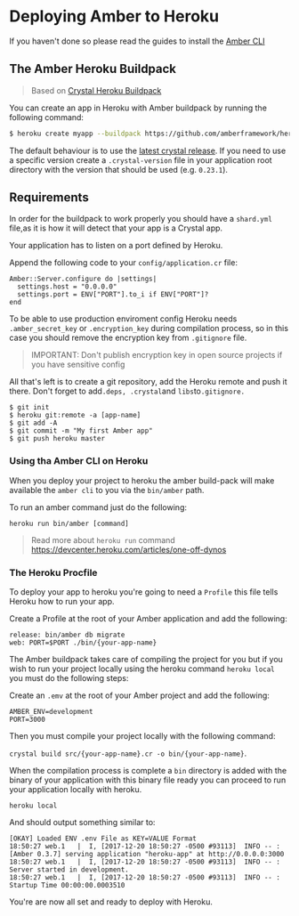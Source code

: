 # Deploying Amber to Heroku

If you haven't done so please read the guides to install the [Amber CLI](/getting-started/installation/heroku.md)

## The Amber Heroku Buildpack

> Based on [Crystal Heroku Buildpack](https://github.com/crystal-lang/heroku-buildpack-crystal)

You can create an app in Heroku with Amber buildpack by running the following command:

```bash
$ heroku create myapp --buildpack https://github.com/amberframework/heroku-buildpack-amber.git
```

The default behaviour is to use the [latest crystal release](https://github.com/crystal-lang/crystal/releases/latest).
If you need to use a specific version create a `.crystal-version` file in your
application root directory with the version that should be used (e.g. `0.23.1`).

## Requirements

In order for the buildpack to work properly you should have a `shard.yml` file,as it is how it will detect that your app is a Crystal app.

Your application has to listen on a port defined by Heroku.

Append the following code to your `config/application.cr` file:

```crystal
Amber::Server.configure do |settings|
  settings.host = "0.0.0.0"
  settings.port = ENV["PORT"].to_i if ENV["PORT"]?
end
```

To be able to use production enviroment config Heroku needs `.amber_secret_key` or `.encryption_key` during compilation process, so in this case you should remove the encryption key from `.gitignore` file.

> IMPORTANT: Don't publish encryption key in open source projects if you have sensitive config

All that's left is to create a git repository, add the Heroku remote and push it there. Don't forget to add`.deps, .crystal`and `libs`to`.gitignore.`

```
$ git init
$ heroku git:remote -a [app-name]
$ git add -A
$ git commit -m "My first Amber app"
$ git push heroku master
```

### Using tha Amber CLI on Heroku

When you deploy your project to heroku the amber build-pack will make available the `amber cli` to you via the `bin/amber` path.

To run an amber command just do the following:

```
heroku run bin/amber [command]
```

> Read more about `heroku run` command https://devcenter.heroku.com/articles/one-off-dynos

### The Heroku Procfile

To deploy your app to heroku you're going to need a `Profile` this file tells Heroku how to run your app. 

Create a Profile at the root of your Amber application and add the following:

```
release: bin/amber db migrate
web: PORT=$PORT ./bin/{your-app-name}
```

The Amber buildpack takes care of compiling the project for you but if you wish to run your project locally using the heroku command `heroku local` you must do the following steps:

Create an `.emv` at the root of your Amber project and add the following:

```
AMBER_ENV=development
PORT=3000
```

Then you must compile your project locally with the following command: 

`crystal build src/{your-app-name}.cr -o bin/{your-app-name}`.

When the compilation process is complete a `bin` directory is added with the binary of your application with this binary file ready you can proceed to run your application locally with heroku. 

```
heroku local
```
And should output something similar to:

```
[OKAY] Loaded ENV .env File as KEY=VALUE Format
18:50:27 web.1   |  I, [2017-12-20 18:50:27 -0500 #93113]  INFO -- : [Amber 0.3.7] serving application "heroku-app" at http://0.0.0.0:3000
18:50:27 web.1   |  I, [2017-12-20 18:50:27 -0500 #93113]  INFO -- : Server started in development.
18:50:27 web.1   |  I, [2017-12-20 18:50:27 -0500 #93113]  INFO -- : Startup Time 00:00:00.0003510
```

You're are now all set and ready to deploy with Heroku.

